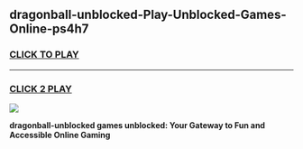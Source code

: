 
## dragonball-unblocked-Play-Unblocked-Games-Online-ps4h7
<h3>
<a href="https://premium76.site?title=dragonball-unblocked&ref=25A">CLICK TO PLAY</a></h3>
<hr>

<h3>
<a href="https://premium76.site?title=dragonball-unblocked&ref=25A">CLICK 2 PLAY</a>
  
</h3>

<a href="https://premium76.site?title=dragonball-unblocked&ref=25A"><img src="https://clearcache.store/games.png"></a>


**dragonball-unblocked games unblocked: Your Gateway to Fun and Accessible Online Gaming**
